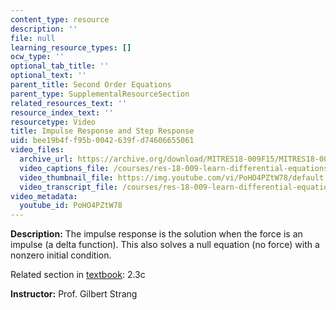 ```yaml
---
content_type: resource
description: ''
file: null
learning_resource_types: []
ocw_type: ''
optional_tab_title: ''
optional_text: ''
parent_title: Second Order Equations
parent_type: SupplementalResourceSection
related_resources_text: ''
resource_index_text: ''
resourcetype: Video
title: Impulse Response and Step Response
uid: bee19b4f-f95b-0042-639f-d74606655061
video_files:
  archive_url: https://archive.org/download/MITRES18-009F15/MITRES18-009F15_2_3c_ImpulseStepResponse_300k.mp4
  video_captions_file: /courses/res-18-009-learn-differential-equations-up-close-with-gilbert-strang-and-cleve-moler-fall-2015/c5506fcd5a225f2998c818a0a774edcf_PoHO4PZtW78.vtt
  video_thumbnail_file: https://img.youtube.com/vi/PoHO4PZtW78/default.jpg
  video_transcript_file: /courses/res-18-009-learn-differential-equations-up-close-with-gilbert-strang-and-cleve-moler-fall-2015/fd6832d128410b2d409deef7461c4e3b_PoHO4PZtW78.pdf
video_metadata:
  youtube_id: PoHO4PZtW78
---
```


**Description:** The impulse response is the solution when the force is an impulse (a delta function). This also solves a null equation (no force) with a nonzero initial condition.

Related section in [textbook](http://www-math.mit.edu/~gs/dela/): 2.3c

**Instructor:** Prof. Gilbert Strang
